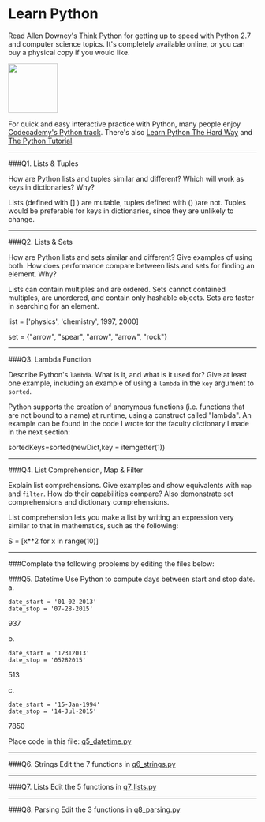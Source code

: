 # Learn Python

Read Allen Downey's [Think Python](http://www.greenteapress.com/thinkpython/) for getting up to speed with Python 2.7 and computer science topics. It's completely available online, or you can buy a physical copy if you would like.

<a href="http://www.greenteapress.com/thinkpython/"><img src="img/think_python.png" style="width: 100px;" target="_blank"></a>

For quick and easy interactive practice with Python, many people enjoy [Codecademy's Python track](http://www.codecademy.com/en/tracks/python). There's also [Learn Python The Hard Way](http://learnpythonthehardway.org/book/) and [The Python Tutorial](https://docs.python.org/2/tutorial/).

---

###Q1. Lists &amp; Tuples

How are Python lists and tuples similar and different? Which will work as keys in dictionaries? Why?

Lists (defined with [] ) are mutable, tuples defined with () )are not. Tuples would be preferable for keys in dictionaries, since they are unlikely to change.

---

###Q2. Lists &amp; Sets

How are Python lists and sets similar and different? Give examples of using both. How does performance compare between lists and sets for finding an element. Why?

Lists can contain multiples and are ordered. Sets cannot contained multiples, are unordered, and contain only hashable objects. Sets are faster in searching for an element. 

list = ['physics', 'chemistry', 1997, 2000]

set = {"arrow", "spear", "arrow", "arrow", "rock"}

---

###Q3. Lambda Function

Describe Python's `lambda`. What is it, and what is it used for? Give at least one example, including an example of using a `lambda` in the `key` argument to `sorted`.

Python supports the creation of anonymous functions (i.e. functions that are not bound to a name) at runtime, using a construct called "lambda". An example can be found in the code I wrote for the faculty dictionary I made in the next section:

sortedKeys=sorted(newDict,key = itemgetter(1))


---

###Q4. List Comprehension, Map &amp; Filter

Explain list comprehensions. Give examples and show equivalents with `map` and `filter`. How do their capabilities compare? Also demonstrate set comprehensions and dictionary comprehensions.

List comprehension lets you make a list by writing an expression very similar to that in mathematics, such as the following:

S = [x**2 for x in range(10)]

---

###Complete the following problems by editing the files below:

###Q5. Datetime
Use Python to compute days between start and stop date.   
a.  

```
date_start = '01-02-2013'    
date_stop = '07-28-2015'
```

937

b.  
```
date_start = '12312013'  
date_stop = '05282015'  
```

513

c.  
```
date_start = '15-Jan-1994'      
date_stop = '14-Jul-2015'  
```

7850

Place code in this file: [q5_datetime.py](python/q5_datetime.py)

---

###Q6. Strings
Edit the 7 functions in [q6_strings.py](python/q6_strings.py)

---

###Q7. Lists
Edit the 5 functions in [q7_lists.py](python/q7_lists.py)

---

###Q8. Parsing
Edit the 3 functions in [q8_parsing.py](python/q8_parsing.py)





